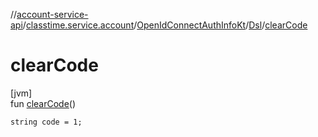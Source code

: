 //[account-service-api](../../../../index.md)/[classtime.service.account](../../index.md)/[OpenIdConnectAuthInfoKt](../index.md)/[Dsl](index.md)/[clearCode](clear-code.md)

# clearCode

[jvm]\
fun [clearCode](clear-code.md)()

<code>string code = 1;</code>
